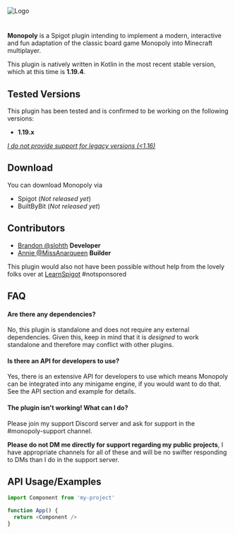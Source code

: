 
![Logo](https://i.imgur.com/Gp3XAAD.png)


#
**Monopoly** is a Spigot plugin intending to implement a modern, interactive and fun adaptation of the classic board game Monopoly into Minecraft multiplayer.

This plugin is natively written in Kotlin in the most recent stable version, which at this time is **1.19.4**.

## Tested Versions
This plugin has been tested and is confirmed to be working on the following versions:
- **1.19.x**

[*I do not provide support for legacy versions (<1.16)*](https://droplegacy.support/)
## Download

You can download Monopoly via
- Spigot (*Not released yet*)
- BuiltByBit (*Not released yet*)

## Contributors

- [Brandon @slohth](https://www.github.com/slohth) **Developer**
- [Annie @MissAnarqueen](https://www.youtube.com/@missanarqueen) **Builder**

This plugin would also not have been possible without help from the lovely folks over at  [LearnSpigot](https://learnspigot.com/) #notsponsored
## FAQ

#### Are there any dependencies?

No, this plugin is standalone and does not require any external dependencies. Given this, keep in mind that it is *designed* to work standalone and therefore may conflict with other plugins.

#### Is there an API for developers to use?

Yes, there is an extensive API for developers to use which means Monopoly can be integrated into any minigame engine, if you would want to do that. See the API section and example for details.

#### The plugin isn't working! What can  I do?

Please join my support Discord server and ask for support in the #monopoly-support channel.

**Please do not DM me directly for support regarding my public projects**, I have appropriate channels for all of these and will be no swifter responding to DMs than I do in the support server.


## API Usage/Examples

```javascript
import Component from 'my-project'

function App() {
  return <Component />
}
```

